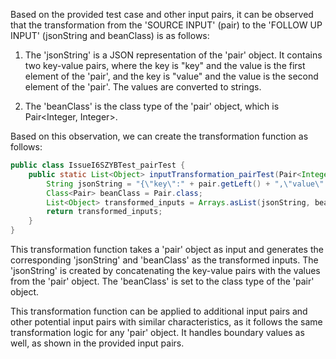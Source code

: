 Based on the provided test case and other input pairs, it can be observed that the transformation from the 'SOURCE INPUT' (pair) to the 'FOLLOW UP INPUT' (jsonString and beanClass) is as follows:

1. The 'jsonString' is a JSON representation of the 'pair' object. It contains two key-value pairs, where the key is "key" and the value is the first element of the 'pair', and the key is "value" and the value is the second element of the 'pair'. The values are converted to strings.

2. The 'beanClass' is the class type of the 'pair' object, which is Pair<Integer, Integer>.

Based on this observation, we can create the transformation function as follows:

```java
public class IssueI6SZYBTest_pairTest {
    public static List<Object> inputTransformation_pairTest(Pair<Integer,Integer> pair)  {
        String jsonString = "{\"key\":" + pair.getLeft() + ",\"value\":" + pair.getRight() + "}";
        Class<Pair> beanClass = Pair.class;
        List<Object> transformed_inputs = Arrays.asList(jsonString, beanClass);
        return transformed_inputs;
    }
}
```

This transformation function takes a 'pair' object as input and generates the corresponding 'jsonString' and 'beanClass' as the transformed inputs. The 'jsonString' is created by concatenating the key-value pairs with the values from the 'pair' object. The 'beanClass' is set to the class type of the 'pair' object.

This transformation function can be applied to additional input pairs and other potential input pairs with similar characteristics, as it follows the same transformation logic for any 'pair' object. It handles boundary values as well, as shown in the provided input pairs.